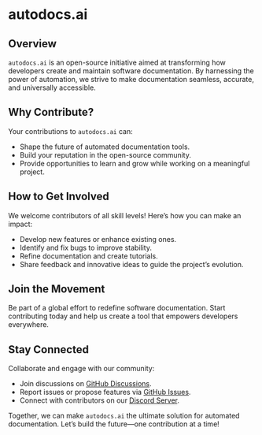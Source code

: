 # autodocs.ai

## Overview
`autodocs.ai` is an open-source initiative aimed at transforming how developers create and maintain software documentation. By harnessing the power of automation, we strive to make documentation seamless, accurate, and universally accessible.

## Why Contribute?
Your contributions to `autodocs.ai` can:
- Shape the future of automated documentation tools.
- Build your reputation in the open-source community.
- Provide opportunities to learn and grow while working on a meaningful project.

## How to Get Involved
We welcome contributors of all skill levels! Here’s how you can make an impact:
- Develop new features or enhance existing ones.
- Identify and fix bugs to improve stability.
- Refine documentation and create tutorials.
- Share feedback and innovative ideas to guide the project’s evolution.

## Join the Movement
Be part of a global effort to redefine software documentation. Start contributing today and help us create a tool that empowers developers everywhere.

## Stay Connected
Collaborate and engage with our community:
- Join discussions on [GitHub Discussions](https://github.com/yourusername/autodocs.ai/discussions).
- Report issues or propose features via [GitHub Issues](https://github.com/yourusername/autodocs.ai/issues).
- Connect with contributors on our [Discord Server](https://discord.gg/your-discord-invite-link).

Together, we can make `autodocs.ai` the ultimate solution for automated documentation. Let’s build the future—one contribution at a time!
